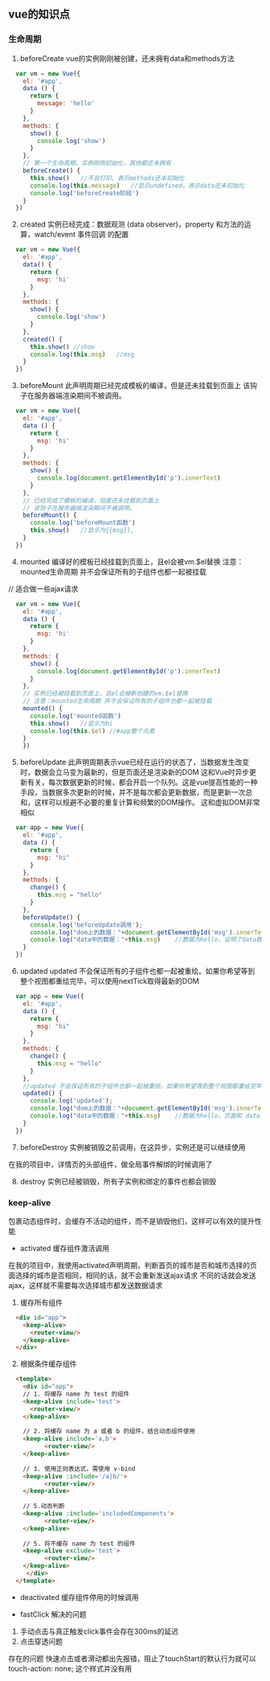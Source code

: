 ## vue的知识点

### 生命周期
1. beforeCreate
vue的实例刚刚被创建，还未拥有data和methods方法
```js
  var vm = new Vue({
    el: '#app',
    data () {
      return {
        message: 'hello'
      }
    },
    methods: {
      show() {
        console.log('show')
      }
    },
    // 第一个生命周期，实例刚刚初始化，其他都还未拥有
    beforeCreate() {
      this.show()   //不会打印，表示methods还未初始化
      console.log(this.message)   //显示undefined，表示data还未初始化
      console.log('beforeCreate阶段')
    }
  })
```
2. created
实例已经完成：数据观测 (data observer)，property 和方法的运算，watch/event 事件回调 的配置
```js
  var vm = new Vue({
    el: '#app',
    data() {
      return {
        msg: 'hi'
      }
    },
    methods: {
      show() {
        console.log('show')
      }
    },
    created() {
      this.show() //show
      console.log(this.msg)   //msg
    }
  })
```
3. beforeMount
此声明周期已经完成模板的编译，但是还未挂载到页面上
该钩子在服务器端渲染期间不被调用。
```js
  var vm = new Vue({
    el: '#app',
    data () {
      return {
        msg: 'hi'
      }
    },
    methods: {
      show() {
        console.log(document.getElementById('p').innerText)
      }
    },
    // 已经完成了模板的编译，但是还未挂载到页面上
    // 该钩子在服务器端渲染期间不被调用。
    beforeMount() {
      console.log('beforeMount函数')
      this.show()   //显示为{{msg}},
    }
  })
```
4. mounted
编译好的模板已经挂载到页面上，且el会被vm.$el替换
注意：mounted生命周期 并不会保证所有的子组件也都一起被挂载

//  适合做一些ajax请求
```js
  var vm = new Vue({
    el: '#app',
    data () {
      return {
        msg: 'hi'
      }
    },
    methods: {
      show() {
        console.log(document.getElementById('p').innerText)
      }
    },
    // 实例已经被挂载到页面上，且el会被新创建的vm.$el替换
    // 注意：mounted生命周期 并不会保证所有的子组件也都一起被挂载
    mounted() {
      console.log('mounted函数')
      this.show()   //显示为hi
      console.log(this.$el) //#app整个元素
    }
    })
```
5. beforeUpdate
此声明周期表示vue已经在运行的状态了，当数据发生改变时，数据会立马变为最新的，但是页面还是渲染新的DOM
这和Vue时异步更新有关，每次数据更新的时候，都会开启一个队列。这是vue提高性能的一种手段，当数据多次更新的时候，并不是每次都会更新数据，而是更新一次总和，这样可以规避不必要的重复计算和频繁的DOM操作。
这和虚拟DOM非常相似
```js
  var app = new Vue({
    el: '#app',
    data () {
      return {
        msg: "hi"
      }
    },
    methods: {
      change() {
        this.msg = "hello"
      }
    },
    beforeUpdate() {
      console.log('beforeUpdate调用');
      console.log("dom上的数据："+document.getElementById('msg').innerText)   //取得了hi，还是更新前的数据
      console.log("data中的数据："+this.msg)    //数据为hello，证明了data数据是最新的，页面还未和最新数据同步，适合在更新之前访问现在的DOM
    }
  }) 
```
6. updated
updated 不会保证所有的子组件也都一起被重绘。如果你希望等到整个视图都重绘完毕，可以使用nextTick取得最新的DOM
```js
  var app = new Vue({
    el: '#app',
    data () {
      return {
        msg: "hi"
      }
    },
    methods: {
      change() {
        this.msg = "hello"
      }
    },
    //updated 不会保证所有的子组件也都一起被重绘。如果你希望等到整个视图都重绘完毕，可以使用nextTick取得最新的DOM
    updated() {
      console.log('updated');
      console.log("dom上的数据："+document.getElementById('msg').innerText)   //取得了hello，数据已经完成更新
      console.log("data中的数据："+this.msg)    //数据为hello，页面和 data 数据已经保持同步了，都是最新的。
    }
  }) 
```
7. beforeDestroy
  实例被销毁之前调用，在这异步，实例还是可以继续使用
  
  在我的项目中，详情页的头部组件，做全局事件解绑的时候调用了

8. destroy
  实例已经被销毁，所有子实例和绑定的事件也都会销毁
  
### keep-alive
包裹动态组件时，会缓存不活动的组件，而不是销毁他们，这样可以有效的提升性能

- activated 缓存组件激活调用

在我的项目中，我使用activated声明周期，判断首页的城市是否和城市选择的页面选择的城市是否相同，相同的话，就不会重新发送ajax请求
不同的话就会发送ajax，这样就不需要每次选择城市都发送数据请求

1. 缓存所有组件
```html
  <div id="app">
    <keep-alive>
      <router-view/>
    </keep-alive>
  </div>
```
2. 根据条件缓存组件
```html
  <template>
    <div id="app">
    // 1. 将缓存 name 为 test 的组件
    <keep-alive include='test'>
      <router-view/>
    </keep-alive>
   	
   	// 2. 将缓存 name 为 a 或者 b 的组件，结合动态组件使用
   	<keep-alive include='a,b'>
     	  <router-view/>
   	</keep-alive>
   	
   	// 3. 使用正则表达式，需使用 v-bind
   	<keep-alive :include='/a|b/'>
     	  <router-view/>
   	</keep-alive>	
   	
   	// 5.动态判断
   	<keep-alive :include='includedComponents'>
     	  <router-view/>
   	</keep-alive>
   	
   	// 5. 将不缓存 name 为 test 的组件
   	<keep-alive exclude='test'>
     	  <router-view/>
   	</keep-alive>
     </div>
  </template>
```

- deactivated 缓存组件停用的时候调用

- fastClick 解决的问题
1. 手动点击与真正触发click事件会存在300ms的延迟
2. 点击穿透问题

存在的问题
快速点击或者滑动都出先报错，阻止了touchStart的默认行为就可以
touch-action: none; 这个样式并没有用